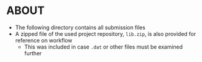 # ABOUT
- The following directory contains all submission files
- A zipped file of the used project repository, `lib.zip`, is also provided for reference on workflow
    - This was included in case `.dat` or other files must be examined further